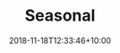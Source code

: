 ---
title: "Seasonal"
date: 2018-11-18T12:33:46+10:00
weight: 1
excerpt: Snow removal, leaves, gutters, etc
---